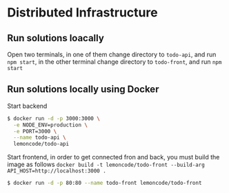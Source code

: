 # Distributed Infrastructure

## Run solutions loacally

Open two terminals, in one of them change directory to `todo-api`, and run `npm start`, in the other terminal change directory to `todo-front`, and run `npm start`

## Run solutions locally using Docker

Start backend

```bash
$ docker run -d -p 3000:3000 \
  -e NODE_ENV=production \
  -e PORT=3000 \
  --name todo-api \
  lemoncode/todo-api
```

Start frontend, in order to get connected fron and back, you must build the image as follows `docker build -t lemoncode/todo-front --build-arg  API_HOST=http://localhost:3000 .`

```bash
$ docker run -d -p 80:80 --name todo-front lemoncode/todo-front
```
